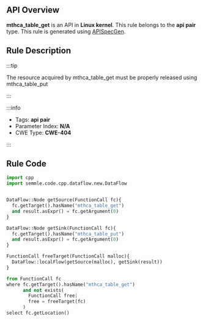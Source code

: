 ---
---


## API Overview
**mthca_table_get** is an API in **Linux kernel**. This rule belongs to the **api pair** type. This rule is generated using [APISpecGen](../../tools/APISpecGen).
## Rule Description

:::tip

The resource acquired by mthca_table_get must be properly released using mthca_table_put

:::

:::info

- Tags: **api pair**
- Parameter Index: **N/A**
- CWE Type: **CWE-404**

:::

## Rule Code
```python
import cpp
import semmle.code.cpp.dataflow.new.DataFlow


DataFlow::Node getSource(FunctionCall fc){
  fc.getTarget().hasName("mthca_table_get")
  and result.asExpr() = fc.getArgument(0)
}

DataFlow::Node getSink(FunctionCall fc){
  fc.getTarget().hasName("mthca_table_put")
  and result.asExpr() = fc.getArgument(0)
}

FunctionCall freeTarget(FunctionCall malloc){
  DataFlow::localFlow(getSource(malloc), getSink(result))
}

from FunctionCall fc
where fc.getTarget().hasName("mthca_table_get")
      and not exists(
        FunctionCall free| 
        free = freeTarget(fc)
      )
select fc.getLocation()

    
```
